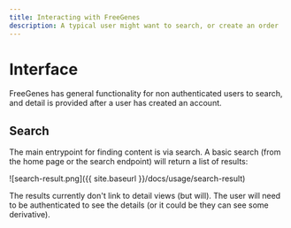 ```yaml
---
title: Interacting with FreeGenes
description: A typical user might want to search, or create an order
---
```


# Interface

FreeGenes has general functionality for non authenticated users to search,
and detail is provided after a user has created an account.

## Search

The main entrypoint for finding content is via search. A basic search (from the
home page or the search endpoint) will return a list of results:

![search-result.png]({{ site.baseurl }}/docs/usage/search-result)

The results currently don't link to detail views (but will). The user will
need to be authenticated to see the details (or it could be they can
see some derivative).
